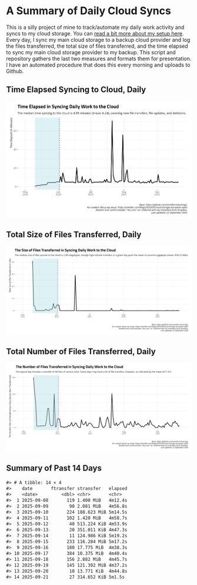 # A Summary of Daily Cloud Syncs

This is a silly project of mine to track/automate my daily work activity
and syncs to my cloud storage. You can [read a bit more about my setup
here](https://svmiller.com/blog/2025/05/cloud-storage-european-style/).
Every day, I sync my main cloud storage to a backup cloud provider and
log the files transferred, the total size of files transferred, and the
time elapsed to sync my main cloud storage provider to my backup. This
script and repository gathers the last two measures and formats them for
presentation. I have an automated procedure that does this every morning
and uploads to Github.

## Time Elapsed Syncing to Cloud, Daily

![](time-elapsed.png)

## Total Size of Files Transferred, Daily

![](size-transferred.png)

## Total Number of Files Transferred, Daily

![](files-transferred.png)

## Summary of Past 14 Days

    #> # A tibble: 14 × 4
    #>    date       ftransfer stransfer   elapsed
    #>    <date>         <dbl> <chr>       <chr>  
    #>  1 2025-09-08       119 1.400 MiB   4m12.4s
    #>  2 2025-09-09        90 2.081 MiB   4m56.8s
    #>  3 2025-09-10       224 188.623 MiB 5m14.5s
    #>  4 2025-09-11       102 1.420 MiB   4m58.7s
    #>  5 2025-09-12        40 513.224 KiB 4m53.9s
    #>  6 2025-09-13        20 351.011 KiB 4m47.3s
    #>  7 2025-09-14        11 124.986 KiB 5m19.2s
    #>  8 2025-09-15       233 116.284 MiB 5m17.2s
    #>  9 2025-09-16       180 17.775 MiB  4m38.3s
    #> 10 2025-09-17       384 10.375 MiB  4m40.4s
    #> 11 2025-09-18       156 2.882 MiB   4m45.7s
    #> 12 2025-09-19       145 121.392 MiB 4m37.2s
    #> 13 2025-09-20        10 13.771 KiB  4m44.8s
    #> 14 2025-09-21        27 314.652 KiB 5m1.5s

